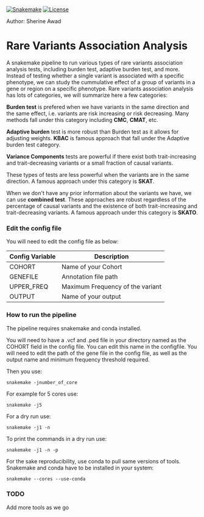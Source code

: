 [![Snakemake](https://img.shields.io/badge/snakemake-≥6.0.2-brightgreen.svg)](https://snakemake.github.io)
[![License](https://img.shields.io/badge/License-BSD_3--Clause-blue.svg)](https://opensource.org/licenses/BSD-3-Clause)

Author: Sherine Awad 

Rare Variants Association Analysis  
=======================================================================================

A snakemake pipeline to run various types of rare variants association analysis tests, including burden test, adaptive burden test, and more. 
Instead of testing whether a single variant is associated with a specific phenotype, we can study the cummulative effect of a group of variants in a gene or region on a specific phenotype. Rare variants association analysis has lots of categories, we will summarize here a few categories:

**Burden test** is prefered when we have variants in the same direction and the same effect, i.e. variants are risk increasing or risk decreasing. Many methods fall under this category including **CMC**, **CMAT**, etc. 

**Adaptive burden** test is more robust than Burden test as it allows for adjusting weights. **KBAC** is famous approach that fall under the Adaptive burden test category.  

**Variance Components** tests are powerful if there exist both trait-increasing and trait-decreasing variants or a small fraction of causal variants.

These types of tests are less powerful when the variants are in the same direction. A famous approach under this category is **SKAT**.

When we don't have any prior information about the variants we have, we can use **combined test**. These approaches are robust regardless of the percentage of causal variants and
the existence of both trait-increasing and trait-decreasing variants. A famous approach under this category is **SKATO**. 

### Edit the config file

You will need to edit the config file as below:

| Config Variable      | Description                       |
| ---------------------| ----------------------------------|
| COHORT               |  Name of your Cohort              |
| GENEFILE             |  Annotation file path             |
| UPPER_FREQ           |  Maximum Frequency of the variant |
| OUTPUT               |  Name of your output              |




### How to run the pipeline 

The pipeline requires snakemake and conda installed. 

You will need to have a .vcf and .ped file in your directory named as the COHORT field in the config file. You can edit this name in the configfile.  You will need to edit the path of the gene file in the config file, as well as the output name and minimum frequency threshold required. 

Then you use: 

    snakemake -jnumber_of_core

For example for 5 cores use:

    snakemake -j5 

For a dry run use: 

    snakemake -j1 -n 


To print the commands in a dry run use:

    snakemake -j1 -n -p 

For the sake reproducibility, use conda to pull same versions of tools. Snakemake and conda have to be installed in your system:

    snakemake --cores --use-conda

### TODO 

Add more tools as we go 



